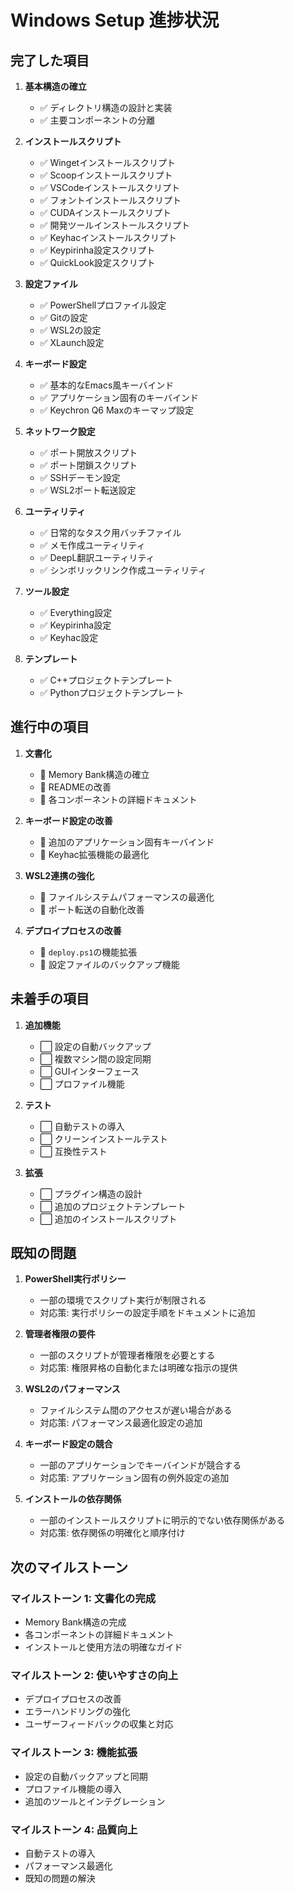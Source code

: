 # Windows Setup 進捗状況

## 完了した項目

1. **基本構造の確立**
   - ✅ ディレクトリ構造の設計と実装
   - ✅ 主要コンポーネントの分離

2. **インストールスクリプト**
   - ✅ Wingetインストールスクリプト
   - ✅ Scoopインストールスクリプト
   - ✅ VSCodeインストールスクリプト
   - ✅ フォントインストールスクリプト
   - ✅ CUDAインストールスクリプト
   - ✅ 開発ツールインストールスクリプト
   - ✅ Keyhacインストールスクリプト
   - ✅ Keypirinha設定スクリプト
   - ✅ QuickLook設定スクリプト

3. **設定ファイル**
   - ✅ PowerShellプロファイル設定
   - ✅ Gitの設定
   - ✅ WSL2の設定
   - ✅ XLaunch設定

4. **キーボード設定**
   - ✅ 基本的なEmacs風キーバインド
   - ✅ アプリケーション固有のキーバインド
   - ✅ Keychron Q6 Maxのキーマップ設定

5. **ネットワーク設定**
   - ✅ ポート開放スクリプト
   - ✅ ポート閉鎖スクリプト
   - ✅ SSHデーモン設定
   - ✅ WSL2ポート転送設定

6. **ユーティリティ**
   - ✅ 日常的なタスク用バッチファイル
   - ✅ メモ作成ユーティリティ
   - ✅ DeepL翻訳ユーティリティ
   - ✅ シンボリックリンク作成ユーティリティ

7. **ツール設定**
   - ✅ Everything設定
   - ✅ Keypirinha設定
   - ✅ Keyhac設定

8. **テンプレート**
   - ✅ C++プロジェクトテンプレート
   - ✅ Pythonプロジェクトテンプレート

## 進行中の項目

1. **文書化**
   - 🔄 Memory Bank構造の確立
   - 🔄 READMEの改善
   - 🔄 各コンポーネントの詳細ドキュメント

2. **キーボード設定の改善**
   - 🔄 追加のアプリケーション固有キーバインド
   - 🔄 Keyhac拡張機能の最適化

3. **WSL2連携の強化**
   - 🔄 ファイルシステムパフォーマンスの最適化
   - 🔄 ポート転送の自動化改善

4. **デプロイプロセスの改善**
   - 🔄 `deploy.ps1`の機能拡張
   - 🔄 設定ファイルのバックアップ機能

## 未着手の項目

1. **追加機能**
   - ⬜ 設定の自動バックアップ
   - ⬜ 複数マシン間の設定同期
   - ⬜ GUIインターフェース
   - ⬜ プロファイル機能

2. **テスト**
   - ⬜ 自動テストの導入
   - ⬜ クリーンインストールテスト
   - ⬜ 互換性テスト

3. **拡張**
   - ⬜ プラグイン構造の設計
   - ⬜ 追加のプロジェクトテンプレート
   - ⬜ 追加のインストールスクリプト

## 既知の問題

1. **PowerShell実行ポリシー**
   - 一部の環境でスクリプト実行が制限される
   - 対応策: 実行ポリシーの設定手順をドキュメントに追加

2. **管理者権限の要件**
   - 一部のスクリプトが管理者権限を必要とする
   - 対応策: 権限昇格の自動化または明確な指示の提供

3. **WSL2のパフォーマンス**
   - ファイルシステム間のアクセスが遅い場合がある
   - 対応策: パフォーマンス最適化設定の追加

4. **キーボード設定の競合**
   - 一部のアプリケーションでキーバインドが競合する
   - 対応策: アプリケーション固有の例外設定の追加

5. **インストールの依存関係**
   - 一部のインストールスクリプトに明示的でない依存関係がある
   - 対応策: 依存関係の明確化と順序付け

## 次のマイルストーン

### マイルストーン 1: 文書化の完成
- Memory Bank構造の完成
- 各コンポーネントの詳細ドキュメント
- インストールと使用方法の明確なガイド

### マイルストーン 2: 使いやすさの向上
- デプロイプロセスの改善
- エラーハンドリングの強化
- ユーザーフィードバックの収集と対応

### マイルストーン 3: 機能拡張
- 設定の自動バックアップと同期
- プロファイル機能の導入
- 追加のツールとインテグレーション

### マイルストーン 4: 品質向上
- 自動テストの導入
- パフォーマンス最適化
- 既知の問題の解決
